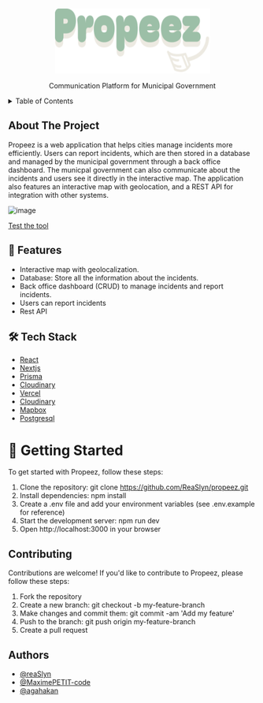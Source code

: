 <!-- PROJECT LOGO -->
<br />
<div align="center">
  <a href="https://github.com/ReaSlyn/propeez">
    <img src="public/images/logo.svg" alt="Logo" width="315" height="131">
  </a>
   <p align="center">
     Communication Platform for Municipal Government
   </p>
</div>

<!-- TABLE OF CONTENTS -->
<details>
  <summary>Table of Contents</summary>
  <ol>
    <li><a href="#about-the-project">About the Project</a></li>
    <li><a href="#-features">Features</a></li>
    <li><a href="#%EF%B8%8F-tech-stack">Tech Stack</a></li>
    <li><a href="#-getting-started">Getting Started</a></li>
    <li><a href="#authors">Authors</a></li>
  </ol>
</details>

## About The Project

Propeez is a web application that helps cities manage incidents more efficiently. Users can report incidents, which are then stored in a database and managed by the municipal government through a back office dashboard. The municpal government can also communicate about the incidents and users see it directly in the interactive map. The application also features an interactive map with geolocation, and a REST API for integration with other systems.

![image](https://user-images.githubusercontent.com/71853052/219608413-a750fe23-1fbf-4fb8-9745-62e444a7f779.png)

[Test the tool](https://propeez.vercel.app/)

## 🧐 Features    
- Interactive map with geolocalization.
- Database: Store all the information about the incidents.
- Back office dashboard (CRUD) to manage incidents and report incidents.
- Users can report incidents
- Rest API

## 🛠️ Tech Stack

- [React](https://reactjs.org/)
- [Nextjs](https://nextjs.org/)
- [Prisma](https://www.prisma.io/)
- [Cloudinary](https://cloudinary.com/)
- [Vercel](https://vercel.com/)
- [Cloudinary](https://cloudinary.com/)
- [Mapbox](https://www.mapbox.com/)
- [Postgresql](https://www.postgresql.org/)

# 🚀 Getting Started

To get started with Propeez, follow these steps:

1. Clone the repository: git clone https://github.com/ReaSlyn/propeez.git
2. Install dependencies: npm install
3. Create a .env file and add your environment variables (see .env.example for reference)
4. Start the development server: npm run dev
5. Open http://localhost:3000 in your browser

## Contributing
Contributions are welcome! If you'd like to contribute to Propeez, please follow these steps:

1. Fork the repository
2. Create a new branch: git checkout -b my-feature-branch
3. Make changes and commit them: git commit -am 'Add my feature'
4. Push to the branch: git push origin my-feature-branch
5. Create a pull request

## Authors

- [@reaSlyn](https://github.com/reaSlyn)
- [@MaximePETIT-code](https://www.github.com/MaximePETIT-code)
- [@agahakan](https://www.github.com/agahakan)
        
